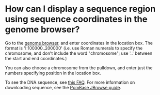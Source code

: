 # How can I display a sequence region using sequence coordinates in the genome browser?
<!-- pombase_categories: Genome browser,Finding data -->

Go to the [genome browser](https://www.pombase.org/jbrowse/), and
enter coordinates in the location box. The format is
'I:100000..200000' (i.e. use Roman numerals to specify the chromosome,
and don't include the word "chromosome"; use '..' between the start
and end coordinates.)

You can also choose a chromosome from the pulldown, and enter just the
numbers specifying position in the location box.

To see the DNA sequence, see [this FAQ](faq/can-i-view-nucleotide-sequence-genome-browser). 
For more information on downloading sequence, see the 
[PomBase JBrowse guide](/documentation/JBrowse_quick_start).
